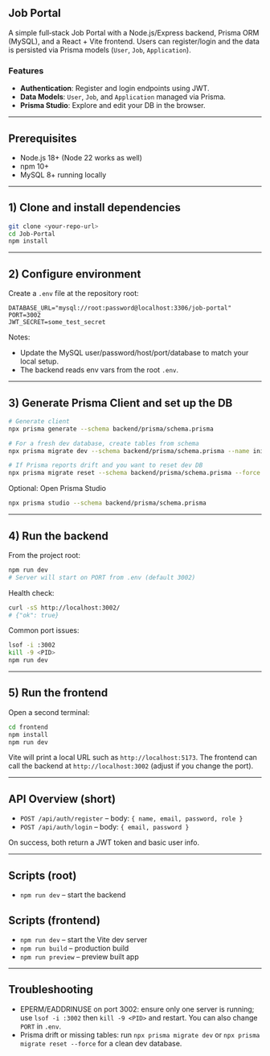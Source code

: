 ## Job Portal

A simple full‑stack Job Portal with a Node.js/Express backend, Prisma ORM (MySQL), and a React + Vite frontend. Users can register/login and the data is persisted via Prisma models (`User`, `Job`, `Application`).

### Features
- **Authentication**: Register and login endpoints using JWT.
- **Data Models**: `User`, `Job`, and `Application` managed via Prisma.
- **Prisma Studio**: Explore and edit your DB in the browser.

---

## Prerequisites
- Node.js 18+ (Node 22 works as well)
- npm 10+
- MySQL 8+ running locally

---

## 1) Clone and install dependencies
```bash
git clone <your-repo-url>
cd Job-Portal
npm install
```

---

## 2) Configure environment
Create a `.env` file at the repository root:
```env
DATABASE_URL="mysql://root:password@localhost:3306/job-portal"
PORT=3002
JWT_SECRET=some_test_secret
```

Notes:
- Update the MySQL user/password/host/port/database to match your local setup.
- The backend reads env vars from the root `.env`.

---

## 3) Generate Prisma Client and set up the DB
```bash
# Generate client
npx prisma generate --schema backend/prisma/schema.prisma

# For a fresh dev database, create tables from schema
npx prisma migrate dev --schema backend/prisma/schema.prisma --name init

# If Prisma reports drift and you want to reset dev DB
npx prisma migrate reset --schema backend/prisma/schema.prisma --force
```

Optional: Open Prisma Studio
```bash
npx prisma studio --schema backend/prisma/schema.prisma
```

---

## 4) Run the backend
From the project root:
```bash
npm run dev
# Server will start on PORT from .env (default 3002)
```

Health check:
```bash
curl -sS http://localhost:3002/
# {"ok": true}
```

Common port issues:
```bash
lsof -i :3002
kill -9 <PID>
npm run dev
```

---

## 5) Run the frontend
Open a second terminal:
```bash
cd frontend
npm install
npm run dev
```
Vite will print a local URL such as `http://localhost:5173`. The frontend can call the backend at `http://localhost:3002` (adjust if you change the port).

---

## API Overview (short)
- `POST /api/auth/register` – body: `{ name, email, password, role }`
- `POST /api/auth/login` – body: `{ email, password }`

On success, both return a JWT token and basic user info.

---

## Scripts (root)
- `npm run dev` – start the backend

## Scripts (frontend)
- `npm run dev` – start the Vite dev server
- `npm run build` – production build
- `npm run preview` – preview built app

---

## Troubleshooting
- EPERM/EADDRINUSE on port 3002: ensure only one server is running; use `lsof -i :3002` then `kill -9 <PID>` and restart. You can also change `PORT` in `.env`.
- Prisma drift or missing tables: run `npx prisma migrate dev` or `npx prisma migrate reset --force` for a clean dev database.
